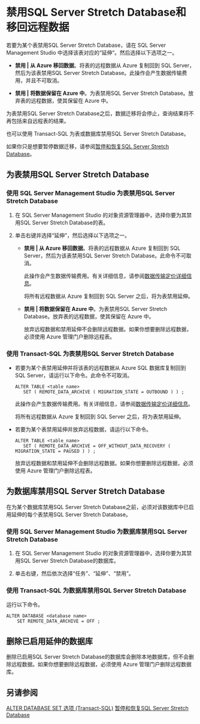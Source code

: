 <properties
	pageTitle="禁用SQL Server Stretch Database和移回远程数据 | Azure"
	description="了解如何为表禁用SQL Server Stretch Database并选择性地移回远程数据。"
	services="sql-server-stretch-database"
	documentationCenter=""
	authors="douglasl"
	manager="jhubbard"
	editor="monicar"/>

<tags
	ms.service="sql-server-stretch-database"
	ms.date="02/26/2016"
	wacn.date="03/10/2016"/>

# 禁用SQL Server Stretch Database和移回远程数据

若要为某个表禁用SQL Server Stretch Database，请在 SQL Server Management Studio 中选择该表对应的“延伸”。然后选择以下选项之一。

-   **禁用 | 从 Azure 移回数据**。将表的远程数据从 Azure 复制回到 SQL Server，然后为该表禁用SQL Server Stretch Database。此操作会产生数据传输费用，并且不可取消。

-   **禁用 | 将数据保留在 Azure 中**。为表禁用SQL Server Stretch Database。放弃表的远程数据，使其保留在 Azure 中。

为表禁用SQL Server Stretch Database之后，数据迁移将会停止，查询结果将不再包括来自远程表的结果。

也可以使用 Transact-SQL 为表或数据库禁用SQL Server Stretch Database。

如果你只是想要暂停数据迁移，请参阅[暂停和恢复SQL Server Stretch Database](/documentation/articles/sql-server-stretch-database-pause)。

## 为表禁用SQL Server Stretch Database

### 使用 SQL Server Management Studio 为表禁用SQL Server Stretch Database

1.  在 SQL Server Management Studio 的对象资源管理器中，选择你要为其禁用SQL Server Stretch Database的表。

2.  单击右键并选择“延伸”，然后选择以下选项之一。

    -   **禁用 | 从 Azure 移回数据**。将表的远程数据从 Azure 复制回到 SQL Server，然后为该表禁用SQL Server Stretch Database。此命令不可取消。

        此操作会产生数据传输费用。有关详细信息，请参阅[数据传输定价详细信息](/pricing/details/data-transfer/)。

        将所有远程数据从 Azure 复制回到 SQL Server 之后，将为表禁用延伸。

    -   **禁用 | 将数据保留在 Azure 中**。为表禁用SQL Server Stretch Database。放弃表的远程数据，使其保留在 Azure 中。

        放弃远程数据和禁用延伸不会删除远程数据。如果你想要删除远程数据，必须使用 Azure 管理门户删除远程表。

### 使用 Transact-SQL 为表禁用SQL Server Stretch Database

-   若要为某个表禁用延伸并将该表的远程数据从 Azure SQL 数据库复制回到 SQL Server，请运行以下命令。此命令不可取消。

    ```tsql
    ALTER TABLE <table name>
       SET ( REMOTE_DATA_ARCHIVE ( MIGRATION_STATE = OUTBOUND ) ) ;
    ```
    此操作会产生数据传输费用。有关详细信息，请参阅[数据传输定价详细信息](/pricing/details/data-transfer/)。

    将所有远程数据从 Azure 复制回到 SQL Server 之后，将为表禁用延伸。

-   若要为某个表禁用延伸并放弃远程数据，请运行以下命令。

    ```tsql
    ALTER TABLE <table_name>
       SET ( REMOTE_DATA_ARCHIVE = OFF_WITHOUT_DATA_RECOVERY ( MIGRATION_STATE = PAUSED ) ) ;
    ```
    放弃远程数据和禁用延伸不会删除远程数据。如果你想要删除远程数据，必须使用 Azure 管理门户删除远程表。

## 为数据库禁用SQL Server Stretch Database
在为某个数据库禁用SQL Server Stretch Database之前，必须对该数据库中已启用延伸的每个表禁用SQL Server Stretch Database。

### 使用 SQL Server Management Studio 为数据库禁用SQL Server Stretch Database

1.  在 SQL Server Management Studio 的对象资源管理器中，选择你要为其禁用SQL Server Stretch Database的数据库。

2.  单击右键，然后依次选择“任务”、“延伸”、“禁用”。

### 使用 Transact-SQL 为数据库禁用SQL Server Stretch Database
运行以下命令。

```tsql
ALTER DATABASE <database name>
    SET REMOTE_DATA_ARCHIVE = OFF ;
```

## 删除已启用延伸的数据库
删除已启用SQL Server Stretch Database的数据库会删除本地数据库，但不会删除远程数据。如果你想要删除远程数据，必须使用 Azure 管理门户删除远程数据库。

## 另请参阅
[ALTER DATABASE SET 选项 (Transact-SQL)](https://msdn.microsoft.com/zh-cn/library/bb522682.aspx)
[暂停和恢复SQL Server Stretch Database](/documentation/articles/sql-server-stretch-database-pause)

<!---HONumber=Mooncake_0307_2016-->